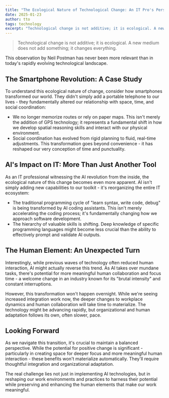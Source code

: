 ```yaml
---
title: "The Ecological Nature of Technological Change: An IT Pro's Perspective"
date: 2025-01-23
author: tto
tags: technology
excerpt: "Technological change is not additive; it is ecological. A new medium does not add something; it changes everything."
---
```


> Technological change is not additive; it is ecological. A new medium does not add something; it changes everything.

This observation by Neil Postman has never been more relevant than in today's rapidly evolving technological landscape.

## The Smartphone Revolution: A Case Study

To understand this ecological nature of change, consider how smartphones transformed our world. They didn't simply add a portable telephone to our lives - they fundamentally altered our relationship with space, time, and social coordination:

- We no longer memorize routes or rely on paper maps. This isn't merely the addition of GPS technology; it represents a fundamental shift in how we develop spatial reasoning skills and interact with our physical environment.
- Social coordination has evolved from rigid planning to fluid, real-time adjustments. This transformation goes beyond convenience - it has reshaped our very conception of time and punctuality.

## AI's Impact on IT: More Than Just Another Tool

As an IT professional witnessing the AI revolution from the inside, the ecological nature of this change becomes even more apparent. AI isn't simply adding new capabilities to our toolkit - it's reorganizing the entire IT ecosystem:

- The traditional programming cycle of "learn syntax, write code, debug" is being transformed by AI coding assistants. This isn't merely accelerating the coding process; it's fundamentally changing how we approach software development.
- The hierarchy of valuable skills is shifting. Deep knowledge of specific programming languages might become less crucial than the ability to effectively prompt and validate AI outputs.

## The Human Element: An Unexpected Turn

Interestingly, while previous waves of technology often reduced human interaction, AI might actually reverse this trend. As AI takes over mundane tasks, there's potential for more meaningful human collaboration and focus time - a welcome change in an industry known for its "brutal intensity" and constant interruptions.

However, this transformation won't happen overnight. While we're seeing increased integration work now, the deeper changes to workplace dynamics and human collaboration will take time to materialize. The technology might be advancing rapidly, but organizational and human adaptation follows its own, often slower, pace.

## Looking Forward

As we navigate this transition, it's crucial to maintain a balanced perspective. While the potential for positive change is significant - particularly in creating space for deeper focus and more meaningful human interaction - these benefits won't materialize automatically. They'll require thoughtful integration and organizational adaptation.

The real challenge lies not just in implementing AI technologies, but in reshaping our work environments and practices to harness their potential while preserving and enhancing the human elements that make our work meaningful.